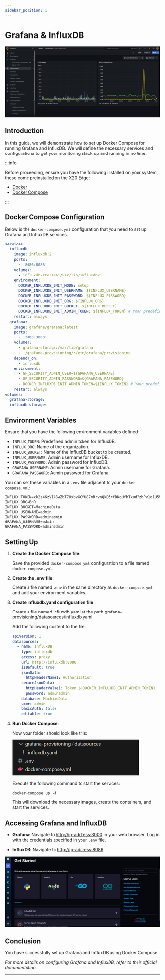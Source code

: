 ```yaml
---
sidebar_position: 1
---
```


# Grafana & InfluxDB

![alt text](grafana.png)


## Introduction

In this guide, we will demonstrate how to set up Docker Compose for running Grafana and InfluxDB. We will define the necessary services and configurations to get your monitoring stack up and running in no time.

:::info

Before proceeding, ensure you have the following installed on your system, these come preinstalled on the X20 Edge:

- [Docker](https://docs.docker.com/get-docker/)
- [Docker Compose](https://docs.docker.com/compose/install/)

:::

## Docker Compose Configuration

Below is the ```docker-compose.yml``` configuration that you need to set up Grafana and InfluxDB services.

```yml title="docker-compose.yml"
services:
  influxdb:
    image: influxdb:2
    ports:
      - '8086:8086'
    volumes:
      - influxdb-storage:/var/lib/influxdb2
    environment:
      DOCKER_INFLUXDB_INIT_MODE: setup
      DOCKER_INFLUXDB_INIT_USERNAME: ${INFLUX_USERNAME}
      DOCKER_INFLUXDB_INIT_PASSWORD: ${INFLUX_PASSWORD}
      DOCKER_INFLUXDB_INIT_ORG: ${INFLUX_ORG}
      DOCKER_INFLUXDB_INIT_BUCKET: ${INFLUX_BUCKET}
      DOCKER_INFLUXDB_INIT_ADMIN_TOKEN: ${INFLUX_TOKEN} # Your predefined admin token
    restart: always
  grafana:
    image: grafana/grafana:latest
    ports:
      - '3000:3000'
    volumes:
      - grafana-storage:/var/lib/grafana
      - ./grafana-provisioning/:/etc/grafana/provisioning
    depends_on:
      - influxdb
    environment:
      - GF_SECURITY_ADMIN_USER=${GRAFANA_USERNAME}
      - GF_SECURITY_ADMIN_PASSWORD=${GRAFANA_PASSWORD}
      - DOCKER_INFLUXDB_INIT_ADMIN_TOKEN=${INFLUX_TOKEN} # Your predefined admin token
    restart: always
volumes:
  grafana-storage:
  influxdb-storage:
```

## Environment Variables

Ensure that you have the following environment variables defined:

- ```INFLUX_TOKEN```: Predefined admin token for InfluxDB.
- ```INFLUX_ORG```: Name of the organization.
- ```INFLUX_BUCKET```: Name of the InfluxDB bucket to be created.
- ```INFLUX_USERNAME```: Admin username for InfluxDB.
- ```INFLUX_PASSWORD```: Admin password for InfluxDB.
- ```GRAFANA_USERNAME```: Admin username for Grafana.
- ```GRAFANA_PASSWORD```: Admin password for Grafana.

You can set these variables in a ```.env``` file adjacent to your ```docker-compose.yml```:

```dotenv title=".env"
INFLUX_TOKEN=xk2z46zVIGSwZbT7UxbvXGYU87mRrvnQkD5rfDKoUfhTxud7zhPv1o1U5VuDwazS3QEqvE1Lih9Cp_5tsWd0Lg==
INFLUX_ORG=BnR
INFLUX_BUCKET=MachineData
INFLUX_USERNAME=admin
INFLUX_PASSWORD=adminadmin
GRAFANA_USERNAME=admin
GRAFANA_PASSWORD=adminadmin
```

## Setting Up

1. **Create the Docker Compose file**:

   Save the provided ```docker-compose.yml``` configuration to a file named ```docker-compose.yml```.

2. **Create the .env file**:

   Create a file named ```.env``` in the same directory as ```docker-compose.yml``` and add your environment variables.

3. **Create influxdb.yaml configuration file**

    Create a file named influxdb.yaml at the path grafana-provisioning/datasources/influxdb.yaml

    Add the following content to the file.

    ```yml title="grafana-provisioning/datasources/influxdb.yaml"
    apiVersion: 1
    datasources:
      - name: InfluxDB
        type: influxdb
        access: proxy
        url: http://influxdb:8086
        isDefault: true
        jsonData:
          httpHeaderName1: Authorization
        secureJsonData:
          httpHeaderValue1: Token ${DOCKER_INFLUXDB_INIT_ADMIN_TOKEN}
          password: adminadmin
        database: MachineData
        user: admin
        basicAuth: false
        editable: true
    ```

3. **Run Docker Compose**:

    Now your folder should look like this:

    ![alt text](./img/grafana-influx-folder.png)

   Execute the following command to start the services:
   ```shell
   docker-compose up -d
   ```

   This will download the necessary images, create the containers, and start the services.

## Accessing Grafana and InfluxDB

- **Grafana**: Navigate to [http://ip-address:3000](http://ip-address:3000) in your web browser. Log in with the credentials specified in your ```.env``` file.

- **InfluxDB**: Navigate to [http://ip-address:8086](http://ip-address:8086).

![alt text](image-3.png)

## Conclusion

You have successfully set up Grafana and InfluxDB using Docker Compose.

_For more details on configuring Grafana and InfluxDB, refer to their official documentation._

---

